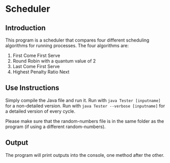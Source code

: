 # Scheduler

## Introduction
This program is a scheduler that compares four different scheduling algorithms for running processes. The four algorithms are: 
1. First Come First Serve
2. Round Robin with a quantum value of 2
3. Last Come First Serve
4. Highest Penalty Ratio Next



## Use Instructions
Simply compile the Java file and run it.
Run with `java Tester [inputname]` for a non-detailed version.
Run with `java Tester --verbose [inputname]` for a detailed version of every cycle.

Please make sure that the random-numbers file is in the same folder as the program (if using a different random-numbers).

## Output
The program will print outputs into the console, one method after the other.